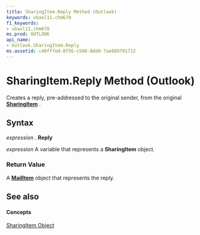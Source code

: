 ```yaml
---
title: SharingItem.Reply Method (Outlook)
keywords: vbaol11.chm670
f1_keywords:
- vbaol11.chm670
ms.prod: OUTLOOK
api_name:
- Outlook.SharingItem.Reply
ms.assetid: c40fffed-8f56-c500-8dd8-7ae889f91712
---
```



# SharingItem.Reply Method (Outlook)

Creates a reply, pre-addressed to the original sender, from the original  **[SharingItem](sharingitem-object-outlook.md)** .


## Syntax

 _expression_ . **Reply**

 _expression_ A variable that represents a **SharingItem** object.


### Return Value

A  **[MailItem](mailitem-object-outlook.md)** object that represents the reply.


## See also


#### Concepts


[SharingItem Object](sharingitem-object-outlook.md)

